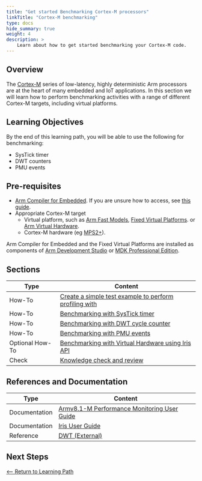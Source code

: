 ```yaml
---
title: "Get started Benchmarking Cortex-M processors"
linkTitle: "Cortex-M benchmarking"
type: docs
hide_summary: true
weight: 4
description: >
    Learn about how to get started benchmarking your Cortex-M code.
---
```

## Overview

The [Cortex-M](https://developer.arm.com/ip-products/processors/cortex-m/) series of low-latency, highly deterministic Arm processors are at the heart of many embedded and IoT applications. In this section we will learn how to perform benchmarking activities with a range of different Cortex-M targets, including virtual platforms.

## Learning Objectives 

By the end of this learning path, you will be able to use the following for benchmarking:
* SysTick timer
* DWT counters
* PMU events

## Pre-requisites

* [Arm Compiler for Embedded](https://developer.arm.com/Tools%20and%20Software/Arm%20Compiler%20for%20Embedded). If you are unsure how to access, see [this guide](compilers/install_armclang/).
* Appropriate Cortex-M target
    * Virtual platform, such as [Arm Fast Models](https://developer.arm.com/Tools%20and%20Software/Fast%20Models), [Fixed Virtual Platforms](https://developer.arm.com/Tools%20and%20Software/Fixed%20Virtual%20Platforms). or [Arm Virtual Hardware](https://developer.arm.com/Tools%20and%20Software/Arm%20Virtual%20Hardware).
    * Cortex-M hardware (eg [MPS2+](https://developer.arm.com/Tools%20and%20Software/MPS2%20Plus%20FPGA%20Prototyping%20Board)).

Arm Compiler for Embedded and the Fixed Virtual Platforms are installed as components of [Arm Development Studio](https://developer.arm.com/Tools%20and%20Software/Arm%20Development%20Studio) or [MDK Professional Edition](https://developer.arm.com/Tools%20and%20Software/Keil%20MDK).

## Sections

|          Type | Content       |
| ---           | ---           |
| How-To        | [Create a simple test example to perform profiling with](create) |
| How-To        | [Benchmarking with SysTick timer](#) |
| How-To        | [Benchmarking with DWT cycle counter](#) |
| How-To        | [Benchmarking with PMU events](#) |
| Optional How-To | [Benchmarking with Virtual Hardware using Iris API](#) |
| Check         | [Knowledge check and review](knowledgecheck) |

## References and Documentation

| Type          | Content             |
| ---           | ---                 |
| Documentation | [Armv8.1-M Performance Monitoring User Guide](https://developer.arm.com/documentation/arm051-799564642-251) |
| Documentation | [Iris User Guide](https://developer.arm.com/documentation/101196) |
| Reference     | [DWT (External)](https://mcuoneclipse.com/2017/01/30/cycle-counting-on-arm-cortex-m-with-dwt/) |

## Next Steps

[<-- Return to Learning Path](/pre-silicon/bm_cortexm/#sections)
